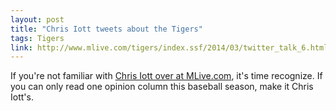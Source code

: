 ```yaml
---
layout: post
title: "Chris Iott tweets about the Tigers"
tags: Tigers
link: http://www.mlive.com/tigers/index.ssf/2014/03/twitter_talk_6.html
---
```


If you're not familiar with [Chris Iott over at MLive.com](http://connect.mlive.com/staff/ciott/posts.html), it's time recognize.  If you can only read one opinion column this baseball season, make it Chris Iott's.
